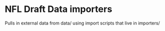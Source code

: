 NFL Draft Data importers
=============

Pulls in external data from data/ using import scripts that live in importers/
